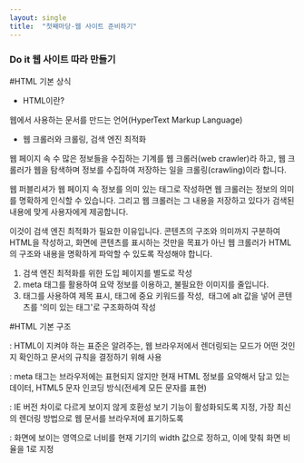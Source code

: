 ```yaml
---
layout: single
title:  "첫째마당-웹 사이트 준비하기"
---
```


<h3>Do it 웹 사이트 따라 만들기</h3>

#HTML 기본 상식

- HTML이란?

웹에서 사용하는 문서를 만드는 언어(HyperText Markup Language)



- 웹 크롤러와 크롤링, 검색 엔진 최적화

웹 페이지 속 수 많은 정보들을 수집하는 기계를 웹 크롤러(web crawler)라 하고, 웹 크롤러가 웹을 탐색하며 정보를 수집하여 저장하는 일을 크롤링(crawling)이라 합니다.

웹 퍼블리셔가 웹 페이지 속 정보를 의미 있는 태그로 작성하면 웹 크롤러는 정보의 의미를 명확하게 인식할 수 있습니다. 그리고 웹 크롤러는 그 내용을 저장하고 있다가 검색된 내용에 맞게 사용자에게 제공합니다.

이것이 검색 엔진 최적화가 필요한 이유입니다. 콘텐츠의 구조와 의미까지 구분하여 HTML을 작성하고, 화면에 콘텐츠를 표시하는 것만을 목표가 아닌 웹 크롤러가 HTML의 구조와 내용을 명확하게 파악할 수 있도록 작성해야 합니다.

1. 검색 엔진 최적화를 위한 도입 페이지를 별도로 작성
2. meta 태그를 활용하여 요약 정보를 이용하고, 불필요한 이미지를 줄입니다.
3. <h> 태그를 사용하여 제목 표시, <strong></strong> 태그에 중요 키워드를 작성, <img> 태그에 alt 값을 넣어 콘텐츠를 '의미 있는 태그'로 구조화하여 작성



#HTML 기본 구조

<!DOCTYPE html>

: HTML이 지켜야 하는 표준은 알려주는, 웹 브라우저에서 렌더링되는 모드가 어떤 것인지 확인하고 문서의 규칙을 결정하기 위해 사용

<meta charset="UTF-8">

: meta 태그는 브라우저에는 표현되지 않지만 현재 HTML 정보를 요약해서 담고 있는 데이터, HTML5 문자 인코딩 방식(전세계 모든 문자를 표현)

<meta http-equiv="X-UA-Compatible" content="IE=edge">

: IE 버전 차이로 다르게 보이지 않게 호환성 보기 기능이 활성화되도록 지정, 가장 최신의 렌더링 방법으로 웹 문서를 브라우저에 표기하도록 

<meta name="viewport" content="width=device-width, initial-scale=1.0">

: 화면에 보이는 영역으로 너비를 현재 기기의 width 값으로 정하고, 이에 맞춰 화면 비율을 1로 지정
